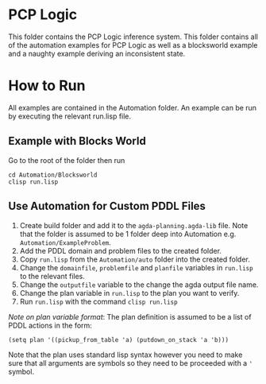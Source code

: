# PCP Logic

This folder contains the PCP Logic inference system. This folder contains all of the automation examples for PCP Logic as well as a blocksworld example and a naughty example deriving an inconsistent state.

# How to Run

All examples are contained in the Automation folder. An example can be run by executing the relevant run.lisp file. 

## Example with Blocks World 

Go to the root of the folder then run
```shell
cd Automation/Blocksworld
clisp run.lisp
```

## Use Automation for Custom PDDL Files

1. Create build folder and add it to the `agda-planning.agda-lib` file. Note that the folder is assumed to be 1 folder deep into Automation e.g. `Automation/ExampleProblem`. 
2. Add the PDDL domain and problem files to the created folder. 
4. Copy `run.lisp` from the `Automation/auto` folder into the created folder. 
5. Change the `domainfile`, `problemfile` and `planfile` variables in `run.lisp` to the relevant files.
6. Change the `outputfile` variable to the change the agda output file name.
7. Change the plan variable in `run.lisp` to the plan you want to verify.
8. Run `run.lisp` with the command `clisp run.lisp`

*Note on plan variable format*: The plan definition is assumed to be a list of PDDL actions in the form: 

``` common-lisp
(setq plan '((pickup_from_table 'a) (putdown_on_stack 'a 'b)))
```

Note that the plan uses standard lisp syntax however you need to make sure that all arguments are symbols so they need to be proceeded with a `'` symbol.

